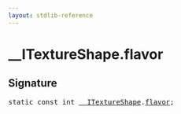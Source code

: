 ```yaml
---
layout: stdlib-reference
---
```


# __ITextureShape.flavor

## Signature
<pre>
<span class='code_keyword'>static</span> <span class='code_keyword'>const</span> int <a href="/stdlib-reference/interfaces/ITextureShape/index" class="code_type">__ITextureShape</a>.<a href="/stdlib-reference/interfaces/ITextureShape/flavor" class="code_var">flavor</a>;
</pre>

